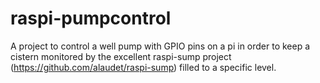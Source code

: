 # raspi-pumpcontrol
A project to control a well pump with GPIO pins on a pi in order to keep a cistern monitored by the excellent raspi-sump project (https://github.com/alaudet/raspi-sump) filled to a specific level.


